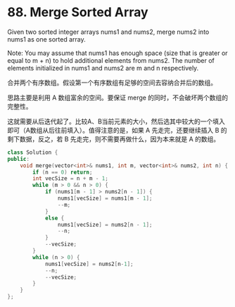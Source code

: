 # 88. Merge Sorted Array
Given two sorted integer arrays nums1 and nums2, merge nums2 into nums1 as one sorted array.

Note:
You may assume that nums1 has enough space (size that is greater or equal to m + n) to hold additional elements from nums2. The number of elements initialized in nums1 and nums2 are m and n respectively.

合并两个有序数组。假设第一个有序数组有足够的空间去容纳合并后的数组。

思路主要是利用 A 数组富余的空间。要保证 merge 的同时，不会破坏两个数组的完整性。

这就需要从后迭代起了。比较A、B当前元素的大小，然后选其中较大的一个填入即可（A数组从后往前填入）。值得注意的是，如果 A 先走完，还要继续插入 B 的剩下数据，反之，若 B 先走完，则不需要再做什么，因为本来就是 A 的数组。
```cpp
class Solution {
public:
    void merge(vector<int>& nums1, int m, vector<int>& nums2, int n) {
        if (n == 0) return;
        int vecSize = n + m - 1;
        while (m > 0 && n > 0) {
            if (nums1[m - 1] > nums2[n - 1]) {
                nums1[vecSize] = nums1[m - 1];
                --m;
            }
            else {
                nums1[vecSize] = nums2[n - 1];
                --n;
            }
            --vecSize;
        }
        while (n > 0) {
            nums1[vecSize] = nums2[n-1];
            --n;
            --vecSize;
        }
    }
};
```
